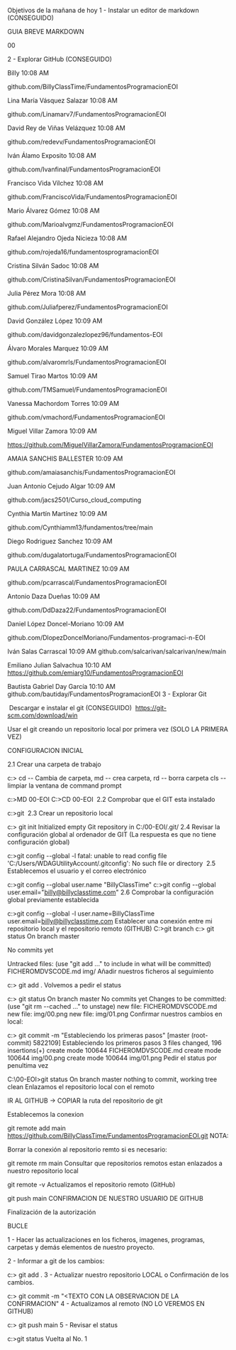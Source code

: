 Objetivos de la mañana de hoy
1 - Instalar un editor de markdown (CONSEGUIDO)

GUIA BREVE MARKDOWN

00

2 - Explorar GitHub (CONSEGUIDO)

Billy
10:08 AM

github.com/BillyClassTime/FundamentosProgramacionEOI

Lina María Vásquez Salazar
10:08 AM

github.com/Linamarv7/FundamentosProgramacionEOI

David Rey de Viñas Velázquez
10:08 AM

github.com/redevv/FundamentosProgramacionEOI

Iván Álamo Exposito
10:08 AM

github.com/Ivanfinal/FundamentosProgramacionEOI

Francisco Vida Vílchez
10:08 AM

github.com/FranciscoVida/FundamentosProgramacionEOI

Mario Álvarez Gómez
10:08 AM

github.com/Marioalvgmz/FundamentosProgramacionEOI

Rafael Alejandro Ojeda Nicieza
10:08 AM

github.com/rojeda16/fundamentosprogramacionEOI

Cristina Silván Sadoc
10:08 AM

github.com/CristinaSilvan/FundamentosProgramacionEOI

Julia Pérez Mora
10:08 AM

github.com/Juliafperez/FundamentosProgramacionEOI 

David González López
10:09 AM

github.com/davidgonzalezlopez96/fundamentos-EOI

Álvaro Morales Marquez
10:09 AM

github.com/alvaromrls/FundamentosProgramacionEOI

Samuel Tirao Martos
10:09 AM

github.com/TMSamuel/FundamentosProgramacionEOI

Vanessa Machordom Torres
10:09 AM

github.com/vmachord/FundamentosProgramacionEOI

Miguel Villar Zamora
10:09 AM

https://github.com/MiguelVillarZamora/FundamentosProgramacionEOI

AMAIA SANCHIS BALLESTER
10:09 AM

github.com/amaiasanchis/FundamentosProgramacionEOI

Juan Antonio Cejudo Algar
10:09 AM

github.com/jacs2501/Curso_cloud_computing

Cynthia Martín Martínez
10:09 AM

github.com/Cynthiamm13/fundamentos/tree/main

Diego Rodriguez Sanchez
10:09 AM

github.com/dugalatortuga/FundamentosProgramacionEOI

PAULA CARRASCAL MARTINEZ
10:09 AM

github.com/pcarrascal/FundamentosProgramacionEOI

Antonio Daza Dueñas
10:09 AM

github.com/DdDaza22/FundamentosProgramacionEOI

Daniel López Doncel-Moriano
10:09 AM

github.com/DlopezDoncelMoriano/Fundamentos-programaci-n-EOI

Iván Salas Carrascal
10:09 AM
github.com/salcarivan/salcarivan/new/main

Emiliano Julian Salvachua
10:10 AM
https://github.com/emiarg10/FundamentosProgramacionEOI

Bautista Gabriel Day García
10:10 AM
github.com/bautiday/FundamentosProgramacionEOI
3 - Explorar Git

​ Descargar e instalar el git (CONSEGUIDO)
​ https://git-scm.com/download/win

Usar el git creando un repositorio local por primera vez (SOLO LA PRIMERA VEZ)

CONFIGURACION INICIAL

2.1 Crear una carpeta de trabajo

c:> cd -- Cambia de carpeta, md -- crea carpeta, rd -- borra carpeta
    cls -- limpiar la ventana de command prompt
    
c:>MD 00-EOI
C:>CD 00-EOI
​ 2.2 Comprobar que el GIT esta instalado

c:>git
​ 2.3 Crear un repositorio local

c:> git init 
Initialized empty Git repository in C:/00-EOI/.git/
​ 2.4 Revisar la configuración global al ordenador de GIT (La respuesta es que no tiene configuración global)

c:>git config --global -l
fatal: unable to read config file 'C:/Users/WDAGUtilityAccount/.gitconfig': No such file or directory
​ 2.5 Establecemos el usuario y el correo electrónico

c:>git config --global user.name "BillyClassTime"
c:>git config --global user.email="billy@billyclasstime.com" 
2.6 Comprobar la configuración global previamente establecida

c:>git config --global -l
user.name=BillyClassTime
user.email=billy@billyclasstime.com
Establecer una conexión entre mi repositorio local y el repositorio remoto (GITHUB)
C:>git branch
<no muestra nada>
c:> git status
On branch master

No commits yet

Untracked files:
  (use "git add <file>..." to include in what will be committed)
        FICHEROMDVSCODE.md
        img/
Añadir nuestros ficheros al seguimiento

c:> git add .
Volvemos a pedir el status

c:> git status
On branch master
No commits yet
Changes to be committed:
  (use "git rm --cached <file>..." to unstage)
        new file:   FICHEROMDVSCODE.md
        new file:   img/00.png
        new file:   img/01.png
Confirmar nuestros cambios en local:

c:> git commit -m "Estableciendo los primeras pasos"
[master (root-commit) 5822109] Estableciendo los primeros pasos
 3 files changed, 196 insertions(+)
 create mode 100644 FICHEROMDVSCODE.md
 create mode 100644 img/00.png
 create mode 100644 img/01.png
Pedir el status por penultima vez

C:\00-EOI>git status
On branch master
nothing to commit, working tree clean
Enlazamos el repositorio local con el remoto

IR AL GITHUB -> COPIAR la ruta del repositorio de git


Establecemos la conexion

git remote add main https://github.com/BillyClassTime/FundamentosProgramacionEOI.git
NOTA:

Borrar la conexión al repositorio remto si es necesario:

git remote rm main
Consultar que repositorios remotos estan enlazados a nuestro repositorio local

git remote -v
Actualizamos el repositorio remoto (GitHub)

git push main
CONFIRMACION DE NUESTRO USUARIO DE GITHUB


Finalización de la autorización



BUCLE

1 - Hacer las actualizaciones en los ficheros, imagenes, programas, carpetas y demás elementos de nuestro proyecto.

2 - Informar a git de los cambios:

c:><caperta del proyecto> git add .
3 - Actualizar nuestro repositorio LOCAL o Confirmación de los cambios.

c:><caperta del proyecto> git commit -m "<TEXTO CON LA OBSERVACION DE LA CONFIRMACION"
4 - Actualizamos al remoto (NO LO VEREMOS EN GITHUB)

c:><caperta del proyecto> git push main
5 - Revisar el status

c:><caperta del proyecto>git status
Vuelta al No. 1
